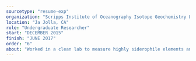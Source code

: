 ```yaml
---
sourcetype: "resume-exp"
organization: "Scripps Institute of Oceanography Isotope Geochemistry Lab"
location: "Ja Jolla, CA"
role: "Undergraduate Researcher"
start: "DECEMBER 2015"
finish: "JUNE 2017"
order: "6"
about: "Worked in a clean lab to measure highly siderophile elements and used equipment such as the LA-ICPMS to measure meteorite and basalt samples. Developed climate model to evaluate methane release from flood basalts. Advised by James Day."
---
```


